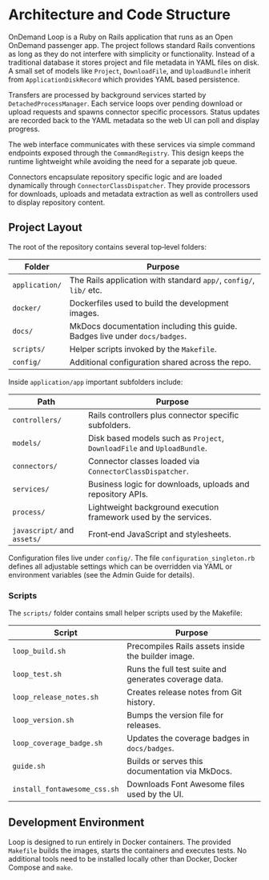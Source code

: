 # Architecture and Code Structure

OnDemand Loop is a Ruby on Rails application that runs as an Open OnDemand
passenger app.  The project follows standard Rails conventions as long as they do
not interfere with simplicity or functionality.  Instead of a traditional
database it stores project and file metadata in YAML files on disk.  A small set
of models like `Project`, `DownloadFile`, and `UploadBundle` inherit from
`ApplicationDiskRecord` which provides YAML based persistence.

Transfers are processed by background services started by
`DetachedProcessManager`.  Each service loops over pending download or upload
requests and spawns connector specific processors.  Status updates are recorded
back to the YAML metadata so the web UI can poll and display progress.

The web interface communicates with these services via simple command endpoints
exposed through the `CommandRegistry`.  This design keeps the runtime
lightweight while avoiding the need for a separate job queue.

Connectors encapsulate repository specific logic and are loaded dynamically
through `ConnectorClassDispatcher`.  They provide processors for downloads,
uploads and metadata extraction as well as controllers used to display
repository content.

## Project Layout

The root of the repository contains several top‑level folders:

| Folder | Purpose |
|--------|---------|
| `application/` | The Rails application with standard `app/`, `config/`, `lib/` etc. |
| `docker/` | Dockerfiles used to build the development images. |
| `docs/` | MkDocs documentation including this guide. Badges live under `docs/badges`. |
| `scripts/` | Helper scripts invoked by the `Makefile`. |
| `config/` | Additional configuration shared across the repo. |

Inside `application/app` important subfolders include:

| Path | Purpose |
|------|---------|
| `controllers/` | Rails controllers plus connector specific subfolders. |
| `models/` | Disk based models such as `Project`, `DownloadFile` and `UploadBundle`. |
| `connectors/` | Connector classes loaded via `ConnectorClassDispatcher`. |
| `services/` | Business logic for downloads, uploads and repository APIs. |
| `process/` | Lightweight background execution framework used by the services. |
| `javascript/` and `assets/` | Front‑end JavaScript and stylesheets. |

Configuration files live under `config/`.  The file
`configuration_singleton.rb` defines all adjustable settings which can be
overridden via YAML or environment variables (see the Admin Guide for
details).

### Scripts

The `scripts/` folder contains small helper scripts used by the Makefile:

| Script | Purpose |
|--------|---------|
| `loop_build.sh` | Precompiles Rails assets inside the builder image. |
| `loop_test.sh` | Runs the full test suite and generates coverage data. |
| `loop_release_notes.sh` | Creates release notes from Git history. |
| `loop_version.sh` | Bumps the version file for releases. |
| `loop_coverage_badge.sh` | Updates the coverage badges in `docs/badges`. |
| `guide.sh` | Builds or serves this documentation via MkDocs. |
| `install_fontawesome_css.sh` | Downloads Font Awesome files used by the UI. |

## Development Environment

Loop is designed to run entirely in Docker containers.  The provided `Makefile`
builds the images, starts the containers and executes tests.  No additional
tools need to be installed locally other than Docker, Docker Compose and `make`.
